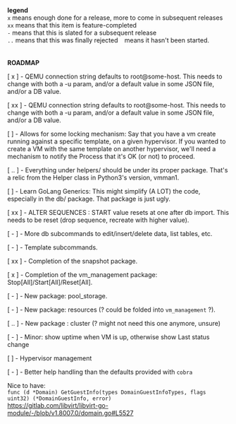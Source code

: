 __legend__<br>
`x` means enough done for a release, more to come in subsequent releases<br>
`xx` means that this item is feature-completed<br>
`-` means that this is slated for a subsequent release<br>
`..` means that this was finally rejected
` ` means it hasn't been started.
<br><br><br>
__ROADMAP__

[ x  ] - QEMU connection string defaults to root@some-host.
This needs to change with both a -u param, and/or a default value in some JSON file, and/or a DB value.

[ xx ] - QEMU connection string defaults to root@some-host.
This needs to change with both a -u param, and/or a default value in some JSON file, and/or a DB value.

[    ] - Allows for some locking mechanism:
Say that you have a vm create running against a specific template, on a given hypervisor.
If you wanted to create a VM with the same template on another hypervisor, we'll need a mechanism to notify the
Process that it's OK (or not) to proceed.

[ .. ] - Everything under helpers/ should be under its proper package.
That's a relic from the Helper class in Python3's version, vmman1.

[    ] - Learn GoLang Generics:
This might simplify (A LOT) the code, especially in the db/ package.
That package is just ugly.

[ xx ] - ALTER SEQUENCES : START value resets at one after db import.
This needs to be reset (drop sequence, recreate with higher value).

[ - ] - More db subcommands to edit/insert/delete data, list tables, etc.

[ - ] - Template subcommands.

[ xx ] - Completion of the snapshot package.

[ x ] - Completion of the vm_management package: Stop[All]/Start[All]/Reset[All].

[ - ] - New package: pool_storage.

[ - ] - New package: resources (? could be folded into `vm_management` ?).

[ .. ] - New package : cluster (? might not need this one anymore, unsure)

[ - ] - Minor: show uptime when VM is up, otherwise show Last status change

[  ] - Hypervisor management

[ - ] - Better help handling than the defaults provided with `cobra`

Nice to have:<br>
`func (d *Domain) GetGuestInfo(types DomainGuestInfoTypes, flags uint32) (*DomainGuestInfo, error)`<br>
https://gitlab.com/libvirt/libvirt-go-module/-/blob/v1.8007.0/domain.go#L5527